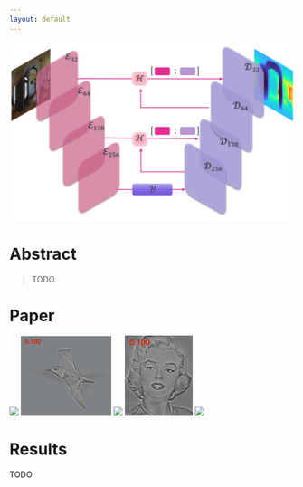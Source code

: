 ```yaml
---
layout: default
---
```


![Teaser](./assets/images/teaser.png "HybridSkip")

# Abstract

> TODO.


# Paper

<img width=159 src="./assets/images/dog-cat.gif">
<img width=160 src="./assets/images/bird-plane.gif">
<img width=215 src="./assets/images/bike-motorcycle.gif">
<img width=120 src="./assets/images/einstein-marilyn.gif">
<img width=150 src="./assets/images/fish-submarine.gif">

# Results

TODO
